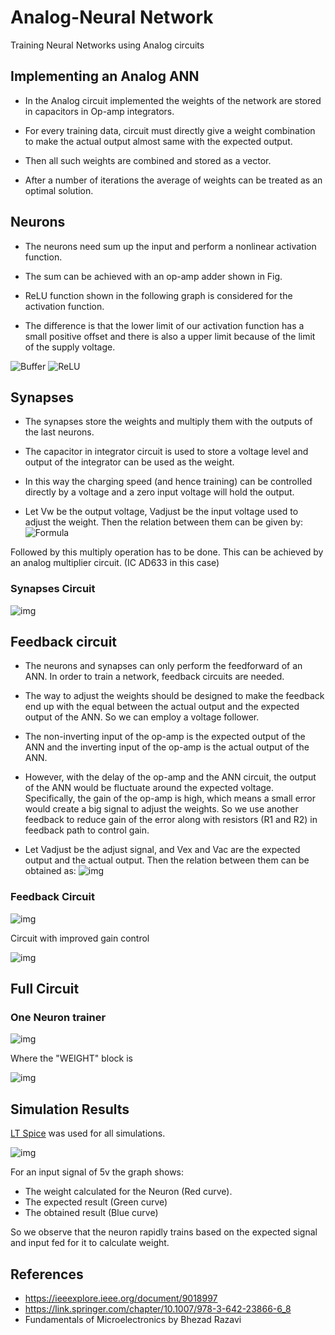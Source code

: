 # Analog-Neural Network
Training Neural Networks using Analog circuits

## Implementing an Analog ANN
* In the Analog circuit implemented the weights of the network are stored in capacitors in Op-amp integrators.

* For every training data, circuit must directly give a weight combination to make the actual output almost same with the expected output. 

* Then all such weights are combined and stored as a vector. 

* After a number of iterations the average of weights can be treated as an optimal solution.

## Neurons
* The neurons need sum up the input and perform a nonlinear activation function.

* The sum can be achieved with an op-amp adder shown in Fig.

* ReLU function shown in the following graph is considered for the activation function.

* The difference is that the lower limit of our activation function has a small positive offset and there is also a upper limit because of the limit of the supply voltage.

![Buffer](https://i.imgur.com/8fkuBcp.png)   ![ReLU](https://i.imgur.com/JwjPki7.png)

## Synapses 
* The synapses store the weights and multiply them with the outputs of the last neurons. 

* The capacitor in integrator circuit is used to store a voltage level and output of the integrator can be used as the weight.

* In this way the charging speed (and hence training) can be controlled directly by a voltage and a zero input voltage will hold the output.

* Let Vw be the output voltage, Vadjust be the input voltage used to adjust the weight. Then the relation between them can be given by:
![Formula](https://i.imgur.com/M7WikFe.png)


Followed by this multiply operation has to be done. This can be achieved by an analog multiplier circuit. (IC AD633 in this case)

### Synapses Circuit
![img](https://i.imgur.com/iyn5nff.png)

## Feedback circuit
* The neurons and synapses can only perform the feedforward of an ANN. In order to train a network, feedback circuits are needed.

* The way to adjust the weights should be designed to make the feedback end up with the equal between the actual output and the expected output of the ANN. So we can employ a voltage follower.

* The non-inverting input of the op-amp is the expected output of the ANN and the inverting input of the op-amp is the actual output of the ANN. 

* However, with the delay of the op-amp and the ANN circuit, the output of the ANN would be fluctuate around the expected voltage. Specifically, the gain of the op-amp is high, which means a small error would create a big signal to adjust the weights. So we use another feedback to reduce gain of the error along with resistors (R1 and R2) in feedback path to control gain.

* Let  Vadjust be the adjust signal, and Vex    and Vac are the expected output and the actual output. Then the relation between them can be obtained as:
![img](https://i.imgur.com/D5KEhdw.png)

### Feedback Circuit
![img](https://i.imgur.com/2qsd358.png)

Circuit with improved gain control

![img](https://i.imgur.com/eP1nFNx.png)

## Full Circuit
### One Neuron trainer 
![img](https://i.imgur.com/P1xCe4O.png)

Where the "WEIGHT" block is 

![img](https://i.imgur.com/ddtCIo7.png)

## Simulation Results
[LT Spice](https://www.analog.com/en/design-center/design-tools-and-calculators/ltspice-simulator.html) was used for all simulations.

![img](https://i.imgur.com/HWsbHeJ.png)

For an input signal of 5v the graph shows:
* The weight calculated for the Neuron (Red curve).
* The expected result (Green curve)
* The obtained result (Blue curve)


So we  observe that the neuron rapidly trains based on the expected signal and input fed for it to calculate weight. 

## References 

* https://ieeexplore.ieee.org/document/9018997
* https://link.springer.com/chapter/10.1007/978-3-642-23866-6_8
* Fundamentals of Microelectronics by Bhezad Razavi






